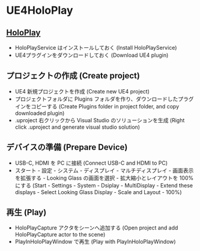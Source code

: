 # UE4HoloPlay

## [HoloPlay](https://lookingglassfactory.com/software)
- HoloPlayService はインストールしておく (Install HoloPlayService)
- UE4プラグインをダウンロードしておく (Download UE4 plugin)

## プロジェクトの作成 (Create project)
- UE4 新規プロジェクトを作成 (Create new UE4 project)
- プロジェクトフォルダに Plugins フォルダを作り、ダウンロードしたプラグインをコピーする (Create Plugins folder in project folder, and copy downloaded plugin)
- .uproject 右クリックから Visual Studio のソリューションを生成 (Right click .uproject and generate visual studio solution)

## デバイスの準備 (Prepare Device)
- USB-C, HDMI を PC に接続 (Connect USB-C and HDMI to PC)
- スタート - 設定 - システム - ディスプレイ - マルチディスプレイ - 画面表示を拡張する - Looking Glass の画面を選択 - 拡大縮小とレイアウトを 100% にする (Start - Settings - System - Dsiplay - MultiDisplay - Extend these displays - Select Looking Glass Display - Scale and Layout - 100%)

## 再生 (Play)
- HoloPlayCapture アクタをシーンへ追加する (Open project and add HoloPlayCapture actor to the scene)
- PlayInHoloPlayWindow で再生 (Play with PlayInHoloPlayWindow)